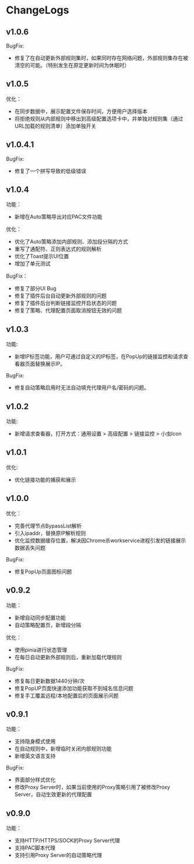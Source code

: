 # ChangeLogs

## v1.0.6

BugFix:

- 修复了在自动更新外部规则集时，如果同时存在网络问题，外部规则集存在被清空的可能。（特别发生在原定更新时间为休眠时）

## v1.0.5

优化：

- 在同步数据中，展示配置文件保存时间，方便用户选择版本
- 将拒绝规则从内部规则中移出到高级配置选项卡中，并单独对规则集（通过URL加载的规则清单）添加单独开关

## v1.0.4.1

BugFix:

- 修复了一个拼写导致的低级错误

## v1.0.4

功能：

- 新增在Auto策略导出对应PAC文件功能

优化：

- 优化了Auto策略添加内部规则、添加段分隔的方式
- 重写了通配符、正则表达式的规则解析
- 优化了Toast提示UI位置
- 增加了单元测试

BugFix：

- 修复了部分UI Bug
- 修复了插件后台自动更新外部规则的问题
- 修复了插件后台判断链接监控开启状态的问题
- 修复了策略、代理配置页面取消按钮无效的问题

## v1.0.3

功能:

- 新增IP标签功能，用户可通过自定义的IP标签，在PopUp的链接监控和请求查看器页面替换展示IP。

BugFix:

- 修复自动策略启用时无法自动填充代理用户名/密码的问题。

## v1.0.2

功能:

- 新增请求查看器，打开方式：通用设置 > 高级配置 > 链接监控 > 小虫Icon

## v1.0.1

优化:

- 优化链接功能的捕获和展示

## v1.0.0

优化：

- 完善代理节点BypassList解析
- 引入ipaddr，替换原IP解析规则
- 优化监控数据缓存位置，解决因Chrome杀workservice进程引发的链接展示数据丢失问题

BugFix:

- 修复PopUp页面图标问题

## v0.9.2

功能：

- 新增自动同步配置功能
- 自动策略配置页，新增段分隔

优化：

- 使用pinia进行状态管理
- 在每日自动更新外部规则后，重新加载代理规则

BugFix:

- 修复每日更新数据1440分钟/次
- 修复PopUP页面快速添加功能获取不到域名信息问题
- 修复手工覆盖远程/本地配置后的页面展示问题

## v0.9.1

功能：

- 支持隐身模式使用
- 在自动规则中，新增临时关闭内部规则功能
- 新增英文语言支持

BugFix:

- 界面部分样式优化
- 修改Proxy Server时，如果当前使用的Proxy策略引用了被修改Proxy Server，自动生效更新的代理配置

## v0.9.0

功能：

- 支持HTTP/HTTPS/SOCK的Proxy Server代理
- 支持PAC脚本代理
- 支持引用Proxy Server的自动策略代理
